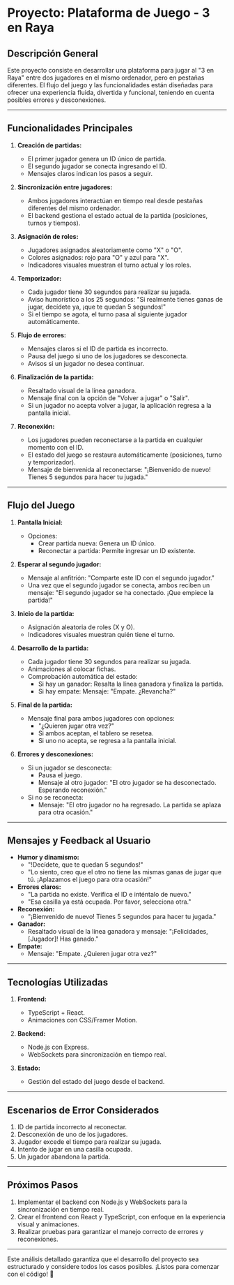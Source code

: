 # Proyecto: Plataforma de Juego - 3 en Raya

## Descripción General
Este proyecto consiste en desarrollar una plataforma para jugar al "3 en Raya" entre dos jugadores en el mismo ordenador, pero en pestañas diferentes. El flujo del juego y las funcionalidades están diseñadas para ofrecer una experiencia fluida, divertida y funcional, teniendo en cuenta posibles errores y desconexiones.

---

## Funcionalidades Principales

1. **Creación de partidas:**
   - El primer jugador genera un ID único de partida.
   - El segundo jugador se conecta ingresando el ID.
   - Mensajes claros indican los pasos a seguir.

2. **Sincronización entre jugadores:**
   - Ambos jugadores interactúan en tiempo real desde pestañas diferentes del mismo ordenador.
   - El backend gestiona el estado actual de la partida (posiciones, turnos y tiempos).

3. **Asignación de roles:**
   - Jugadores asignados aleatoriamente como "X" o "O".
   - Colores asignados: rojo para "O" y azul para "X".
   - Indicadores visuales muestran el turno actual y los roles.

4. **Temporizador:**
   - Cada jugador tiene 30 segundos para realizar su jugada.
   - Aviso humorístico a los 25 segundos: "Si realmente tienes ganas de jugar, decídete ya, ¡que te quedan 5 segundos!"
   - Si el tiempo se agota, el turno pasa al siguiente jugador automáticamente.

5. **Flujo de errores:**
   - Mensajes claros si el ID de partida es incorrecto.
   - Pausa del juego si uno de los jugadores se desconecta.
   - Avisos si un jugador no desea continuar.

6. **Finalización de la partida:**
   - Resaltado visual de la línea ganadora.
   - Mensaje final con la opción de "Volver a jugar" o "Salir".
   - Si un jugador no acepta volver a jugar, la aplicación regresa a la pantalla inicial.

7. **Reconexión:**
   - Los jugadores pueden reconectarse a la partida en cualquier momento con el ID.
   - El estado del juego se restaura automáticamente (posiciones, turno y temporizador).
   - Mensaje de bienvenida al reconectarse: "¡Bienvenido de nuevo! Tienes 5 segundos para hacer tu jugada."

---

## Flujo del Juego

1. **Pantalla Inicial:**
   - Opciones:
     - Crear partida nueva: Genera un ID único.
     - Reconectar a partida: Permite ingresar un ID existente.

2. **Esperar al segundo jugador:**
   - Mensaje al anfitrión: "Comparte este ID con el segundo jugador."
   - Una vez que el segundo jugador se conecta, ambos reciben un mensaje: "El segundo jugador se ha conectado. ¡Que empiece la partida!"

3. **Inicio de la partida:**
   - Asignación aleatoria de roles (X y O).
   - Indicadores visuales muestran quién tiene el turno.

4. **Desarrollo de la partida:**
   - Cada jugador tiene 30 segundos para realizar su jugada.
   - Animaciones al colocar fichas.
   - Comprobación automática del estado:
     - Si hay un ganador: Resalta la línea ganadora y finaliza la partida.
     - Si hay empate: Mensaje: "Empate. ¿Revancha?"

5. **Final de la partida:**
   - Mensaje final para ambos jugadores con opciones:
     - "¿Quieren jugar otra vez?"
     - Si ambos aceptan, el tablero se resetea.
     - Si uno no acepta, se regresa a la pantalla inicial.

6. **Errores y desconexiones:**
   - Si un jugador se desconecta:
     - Pausa el juego.
     - Mensaje al otro jugador: "El otro jugador se ha desconectado. Esperando reconexión."
   - Si no se reconecta:
     - Mensaje: "El otro jugador no ha regresado. La partida se aplaza para otra ocasión."

---

## Mensajes y Feedback al Usuario

- **Humor y dinamismo:**
  - "!Decídete, que te quedan 5 segundos!"
  - "Lo siento, creo que el otro no tiene las mismas ganas de jugar que tú. ¡Aplazamos el juego para otra ocasión!"
- **Errores claros:**
  - "La partida no existe. Verifica el ID e inténtalo de nuevo."
  - "Esa casilla ya está ocupada. Por favor, selecciona otra."
- **Reconexión:**
  - "¡Bienvenido de nuevo! Tienes 5 segundos para hacer tu jugada."
- **Ganador:**
  - Resaltado visual de la línea ganadora y mensaje: "¡Felicidades, [Jugador]! Has ganado."
- **Empate:**
  - Mensaje: "Empate. ¿Quieren jugar otra vez?"

---

## Tecnologías Utilizadas

1. **Frontend:**
   - TypeScript + React.
   - Animaciones con CSS/Framer Motion.

2. **Backend:**
   - Node.js con Express.
   - WebSockets para sincronización en tiempo real.

3. **Estado:**
   - Gestión del estado del juego desde el backend.

---

## Escenarios de Error Considerados

1. ID de partida incorrecto al reconectar.
2. Desconexión de uno de los jugadores.
3. Jugador excede el tiempo para realizar su jugada.
4. Intento de jugar en una casilla ocupada.
5. Un jugador abandona la partida.

---

## Próximos Pasos

1. Implementar el backend con Node.js y WebSockets para la sincronización en tiempo real.
2. Crear el frontend con React y TypeScript, con enfoque en la experiencia visual y animaciones.
3. Realizar pruebas para garantizar el manejo correcto de errores y reconexiones.

---

Este análisis detallado garantiza que el desarrollo del proyecto sea estructurado y considere todos los casos posibles. ¡Listos para comenzar con el código! 🚀

